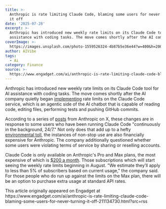 ```yaml
---
title: >-
  Anthropic is rate limiting Claude Code, blaming some users for never turning
  it off
date: '2025-07-28'
excerpt: >-
  Anthropic has introduced new weekly rate limits on its Claude Code tool for AI
  assistance with coding tasks. The move comes shortly after the AI compa...
coverImage: >-
  https://images.unsplash.com/photo-1559526324-4b87b5e36e44?w=400&h=200&fit=crop&auto=format
author: AIVibe
tags:
  - Ai
category: Finance
source: >-
  https://www.engadget.com/ai/anthropic-is-rate-limiting-claude-code-blaming-some-users-for-never-turning-it-off-211134730.html?src=rss
---
```

<p>Anthropic has introduced new weekly rate limits on its Claude Code tool for AI assistance with coding tasks. The move comes shortly after the AI company quietly began <a data-i13n="cpos:1;pos:1" href="https://techcrunch.com/2025/07/17/anthropic-tightens-usage-limits-for-claude-code-without-telling-users/">implementing</a> rate limits on the Claude Code service, which is an agentic side of the AI chatbot that is capable of reading code, editing files, performing tests and pushing GitHub commits.</p>
<p>According to a series of <a data-i13n="cpos:2;pos:1" href="https://x.com/AnthropicAI/status/1949898502688903593">posts</a> from Anthropic on X, these changes are in response to some users who have been running Claude Code "continuously in the background, 24/7." Not only does that add up to a hefty <a data-i13n="cpos:3;pos:1" href="https://www.engadget.com/researchers-quantify-the-carbon-footprint-of-generating-ai-images-173538174.html">environmental toll</a>, the instances of non-stop use are also financially expensive for Anthropic. The company additionally questioned whether some users were violating terms of service by sharing or reselling accounts.</p>
<span id="end-legacy-contents"></span><p>Claude Code is only available on Anthropic's Pro and Max plans, the most expensive of which is <a data-i13n="elm:context_link;elmt:doNotAffiliate;cpos:4;pos:1" class="no-affiliate-link" href="https://www.engadget.com/ai/anthropics-max-plan-offers-nearly-unlimited-claude-usage-for-200-per-month-170032710.html">$200 a month</a>. Those subscriptions which will start seeing the weekly rate limits beginning in August. "We estimate they’ll apply to less than 5% of subscribers based on current usage," the company said. For those people who do run up against the limits on the Max plan, there will be an option to purchase extra usage at standard API rates.</p>This article originally appeared on Engadget at https://www.engadget.com/ai/anthropic-is-rate-limiting-claude-code-blaming-some-users-for-never-turning-it-off-211134730.html?src=rss

